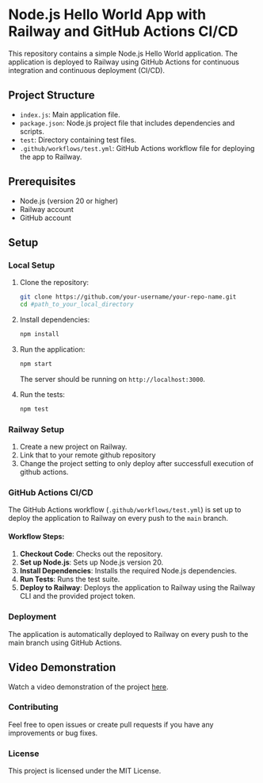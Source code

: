# Node.js Hello World App with Railway and GitHub Actions CI/CD

This repository contains a simple Node.js Hello World application. The application is deployed to Railway using GitHub Actions for continuous integration and continuous deployment (CI/CD).

## Project Structure

- `index.js`: Main application file.
- `package.json`: Node.js project file that includes dependencies and scripts.
- `test`: Directory containing test files.
- `.github/workflows/test.yml`: GitHub Actions workflow file for deploying the app to Railway.

## Prerequisites

- Node.js (version 20 or higher)
- Railway account
- GitHub account

## Setup

### Local Setup

1. Clone the repository:
    ```bash
    git clone https://github.com/your-username/your-repo-name.git
    cd #path_to_your_local_directory
    ```

2. Install dependencies:
    ```bash
    npm install
    ```

3. Run the application:
    ```bash
    npm start
    ```
   The server should be running on `http://localhost:3000`.

4. Run the tests:
    ```bash
    npm test
    ```

### Railway Setup

1. Create a new project on Railway.
2. Link that to your remote github repository
3. Change the project setting to only deploy after successfull execution of github actions.

### GitHub Actions CI/CD

The GitHub Actions workflow (`.github/workflows/test.yml`) is set up to deploy the application to Railway on every push to the `main` branch.

#### Workflow Steps:

1. **Checkout Code**: Checks out the repository.
2. **Set up Node.js**: Sets up Node.js version 20.
3. **Install Dependencies**: Installs the required Node.js dependencies.
4. **Run Tests**: Runs the test suite.
5. **Deploy to Railway**: Deploys the application to Railway using the Railway CLI and the provided project token.

### Deployment
The application is automatically deployed to Railway on every push to the main branch using GitHub Actions.

## Video Demonstration
Watch a video demonstration of the project [here](https://youtu.be/QYgwQvpSUN0).

### Contributing
Feel free to open issues or create pull requests if you have any improvements or bug fixes.

### License
This project is licensed under the MIT License.